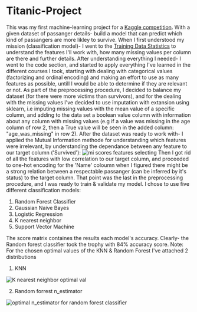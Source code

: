 # Titanic-Project
This was my first machine-learning project for a [Kaggle competition](https://www.kaggle.com/competitions/titanic).
With a given dataset of passanger details- build a model that can predict which kind of passangers are more likley to survive.
When I first understood my mission (classification model)- I went to the [Training Data Statistics](https://www.kaggle.com/competitions/titanic/data?select=train.csv)
to understand the features I'll work with, how many missing values per column are there and further details.
After understanding everything I needed- I went to the code section, and started to apply everything I've learned in the different courses I took, starting with
dealing with categorical values (factorizing and ordinal encoding) and making an effort to use as many features as possible, untill I would be able to
determine if they are relevant or not.
As part of the preprocessing procedure, I decided to balance my dataset (for there were more victims than survivors),  and for the dealing with the missing values
I've decided to use imputation with extansion using sklearn, i.e imputing missing values with the mean value of a specific column, and adding to the data set a
boolean value column with information about any column with missing values (e.g if a value was missing in the age column of row 2, then a True value will be seen
in the added column: "age_was_missing" in row 2).
After the dataset was ready to work with- I applied the Mutual Information methode for understanding which features were irrelevant, by understanding the dependance
between any feature to our target column ('Survived'):
![mi scores features selecting](https://user-images.githubusercontent.com/94384079/190900365-ae96ca4e-0a9e-44ad-9a60-7002b3fc7611.PNG)
Then I got rid of all the features with low correlation to our target column, and proceeded to one-hot encoding for the 'Name' coloumn when I figured there might be
a strong relation between a respectable passanger (can be inferred by it's status) to the target column.
That point was the last in the preprocessing procedure, and I was ready to train & validate my model.
I chose to use five different classification models:

1. Random Forest Classifier
2. Gaussian Naive Bayes
3. Logistic Regression
4. K nearest neighbor
5. Support Vector Machine

The score matrix containes the results each model's accuracy. Clearly- the Random forest classifier took the trophy with 84% accuracy score.
Note: For the chosen optimal values of the KNN & Random Forest I've attached 2 distributions


1. KNN 


![K nearest neighbor optimal val](https://user-images.githubusercontent.com/94384079/190901398-ac6cbbe0-a214-477c-89e8-cfbcaa4fe6dc.PNG)


2. Random forrest n_estimator 


![optimal n_estimator for random forest classifier](https://user-images.githubusercontent.com/94384079/190901426-225268a8-82bd-4124-9563-2f6912b79a57.PNG)
